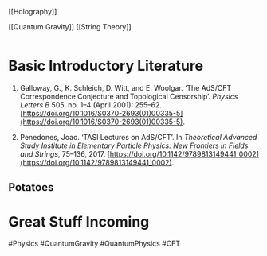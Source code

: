 
[[Holography]]

[[Quantum Gravity]]
[[String Theory]]


```table-of-contents
```


# Basic Introductory Literature
1. Galloway, G., K. Schleich, D. Witt, and E. Woolgar. ‘The AdS/CFT Correspondence Conjecture and Topological Censorship’. _Physics Letters B_ 505, no. 1–4 (April 2001): 255–62. [https://doi.org/10.1016/S0370-2693(01)00335-5](https://doi.org/10.1016/S0370-2693(01)00335-5).


2. Penedones, Joao. ‘TASI Lectures on AdS/CFT’. In _Theoretical Advanced Study Institute in Elementary Particle Physics: New Frontiers in Fields and Strings_, 75–136, 2017. [https://doi.org/10.1142/9789813149441_0002](https://doi.org/10.1142/9789813149441_0002).
## Potatoes



# Great Stuff Incoming




#Physics #QuantumGravity #QuantumPhysics #CFT
